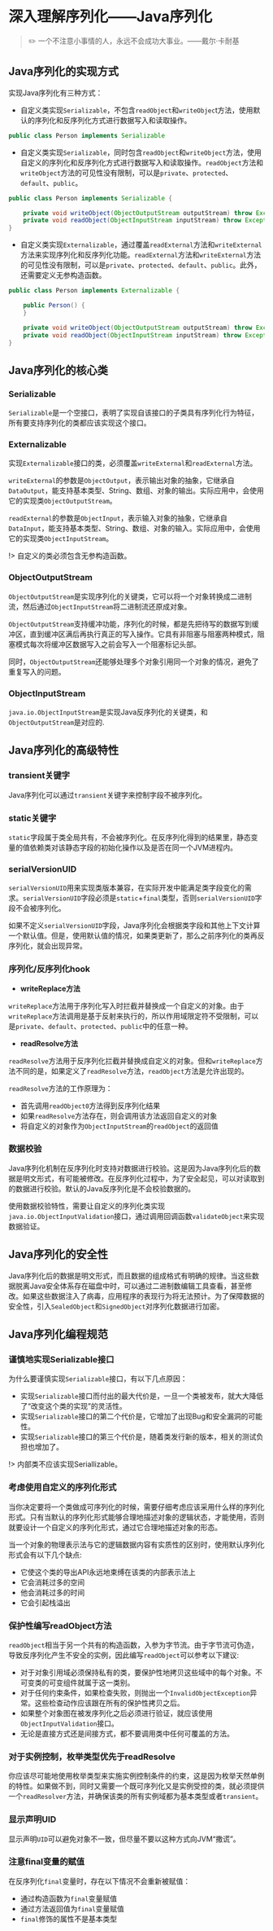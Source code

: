 # 深入理解序列化——Java序列化

> :pencil2: 一个不注意小事情的人，永远不会成功大事业。——戴尔·卡耐基

## Java序列化的实现方式

实现Java序列化有三种方式：

- 自定义类实现`Serializable`，不包含`readObject`和`writeObjec`t方法，使用默认的序列化和反序列化方式进行数据写入和读取操作。

```java
public class Person implements Serializable
```

- 自定义类实现`Serializable`，同时包含`readObject`和`writeObject`方法，使用自定义的序列化和反序列化方式进行数据写入和读取操作。`readObject`方法和`writeObject`方法的可见性没有限制，可以是`private`、`protected`、`default`、`public`。

```java
public class Person implements Serializable {

    private void writeObject(ObjectOutputStream outputStream) throw Exception {}
    private void readObject(ObjectInputStream inputStream) throw Exception {}
}
```

- 自定义类实现`Externalizable`，通过覆盖`readExternal`方法和`writeExternal`方法来实现序列化和反序列化功能。`readExternal`方法和`writeExternal`方法的可见性没有限制，可以是`private`、`protected`、`default`、`public`。此外，还需要定义无参构造函数。

```java
public class Person implements Externalizable {

    public Person() {
    }

    private void writeObject(ObjectOutputStream outputStream) throw Exception {}
    private void readObject(ObjectInputStream inputStream) throw Exception {}
}
```

## Java序列化的核心类

### Serializable

`Serializable`是一个空接口，表明了实现自该接口的子类具有序列化行为特征，所有要支持序列化的类都应该实现这个接口。

### Externalizable

实现`Externalizable`接口的类，必须覆盖`writeExternal`和`readExternal`方法。

`writeExternal`的参数是`ObjectOutput`，表示输出对象的抽象，它继承自`DataOutput`，能支持基本类型、String、数组、对象的输出。实际应用中，会使用它的实现类`ObjectOutputStream`。

`readExternal`的参数是`ObjectInput`，表示输入对象的抽象，它继承自`DataInput`，能支持基本类型、String、数组、对象的输入。实际应用中，会使用它的实现类`ObjectInputStream`。

!> 自定义的类必须包含无参构造函数。

### ObjectOutputStream

`ObjectOutputStream`是实现序列化的关键类，它可以将一个对象转换成二进制流，然后通过`ObjectInputStream`将二进制流还原成对象。

`ObjectOutputStream`支持缓冲功能，序列化的时候，都是先把待写的数据写到缓冲区，直到缓冲区满后再执行真正的写入操作。它具有非阻塞与阻塞两种模式，阻塞模式每次将缓冲区数据写入之前会写入一个阻塞标记头部。

同时，`ObjectOutputStream`还能够处理多个对象引用同一个对象的情况，避免了重复写入的问题。

### ObjectInputStream

`java.io.ObjectInputStream`是实现Java反序列化的关键类，和`ObjectOutputStream`是对应的.

## Java序列化的高级特性

### transient关键字

Java序列化可以通过`transient`关键字来控制字段不被序列化。

### static关键字

`static`字段属于类全局共有，不会被序列化。在反序列化得到的结果里，静态变量的值依赖类对该静态字段的初始化操作以及是否在同一个JVM进程内。

### serialVersionUID

`serialVersionUID`用来实现类版本兼容，在实际开发中能满足类字段变化的需求。`serialVersionUID`字段必须是`static`+`final`类型，否则`serialVersionUID`字段不会被序列化。

如果不定义`serialVersionUID`字段，Java序列化会根据类字段和其他上下文计算一个默认值。但是，使用默认值的情况，如果类更新了，那么之前序列化的类再反序列化，就会出现异常。

### 序列化/反序列化hook

- **writeReplace方法**

`writeReplace`方法用于序列化写入时拦截并替换成一个自定义的对象。由于`writeReplace`方法调用是基于反射来执行的，所以作用域限定符不受限制，可以是`private`、`default`、`protected`、`public`中的任意一种。

- **readResolve方法**

`readResolve`方法用于反序列化拦截并替换成自定义的对象。但和`writeReplace`方法不同的是，如果定义了`readResolve`方法，`readObject`方法是允许出现的。

`readResolve`方法的工作原理为：

- 首先调用`readObject0`方法得到反序列化结果
- 如果`readResolve`方法存在，则会调用该方法返回自定义的对象
- 将自定义的对象作为`ObjectInputStream`的`readObject`的返回值

### 数据校验

Java序列化机制在反序列化时支持对数据进行校验。这是因为Java序列化后的数据是明文形式，有可能被修改。在反序列化过程中，为了安全起见，可以对读取到的数据进行校验。默认的Java反序列化是不会校验数据的。

使用数据校验特性，需要让自定义的序列化类实现`java.io.ObjectInputValidation`接口，通过调用回调函数`validateObject`来实现数据验证。

## Java序列化的安全性

Java序列化后的数据是明文形式，而且数据的组成格式有明确的规律。当这些数据脱离Java安全体系存在磁盘中时，可以通过二进制数编辑工具查看，甚至修改。如果这些数据注入了病毒，应用程序的表现行为将无法预计。为了保障数据的安全性，引入`SealedObject`和`SignedObject`对序列化数据进行加密。

## Java序列化编程规范

### 谨慎地实现Serializable接口

为什么要谨慎实现`Serializable`接口，有以下几点原因：

- 实现`Serializable`接口而付出的最大代价是，一旦一个类被发布，就大大降低了“改变这个类的实现”的灵活性。
- 实现`Serializable`接口的第二个代价是，它增加了出现Bug和安全漏洞的可能性。
- 实现`Serializable`接口的第三个代价是，随着类发行新的版本，相关的测试负担也增加了。

!> 内部类不应该实现Seriallizable。

### 考虑使用自定义的序列化形式

当你决定要将一个类做成可序列化的时候，需要仔细考虑应该采用什么样的序列化形式。只有当默认的序列化形式能够合理地描述对象的逻辑状态，才能使用，否则就要设计一个自定义的序列化形式，通过它合理地描述对象的形态。

当一个对象的物理表示法与它的逻辑数据内容有实质性的区别时，使用默认序列化形式会有以下几个缺点:

- 它使这个类的导出API永远地束缚在该类的内部表示法上
- 它会消耗过多的空间
- 他会消耗过多的时间
- 它会引起栈溢出

### 保护性编写readObject方法

`readObject`相当于另一个共有的构造函数，入参为字节流。由于字节流可伪造，导致反序列化产生不安全的实例，因此编写`readObject`可以参考以下建议:

- 对于对象引用域必须保持私有的类，要保护性地拷贝这些域中的每个对象。不可变类的可变组件就属于这一类别。
- 对于任何约束条件，如果检查失败，则抛出一个`InvalidObjectException`异常。这些检查动作应该跟在所有的保护性拷贝之后。
- 如果整个对象图在被发序列化之后必须进行验证，就应该使用`ObjectInputValidation`接口。
- 无论是直接方式还是间接方式，都不要调用类中任何可覆盖的方法。

### 对于实例控制，枚举类型优先于readResolve

你应该尽可能地使用枚举类型来实施实例控制条件的约束，这是因为枚举天然单例的特性。如果做不到，同时又需要一个既可序列化又是实例受控的类，就必须提供一个`readResolver`方法，并确保该类的所有实例域都为基本类型或者`transient`。

### 显示声明UID

显示声明`UID`可以避免对象不一致，但尽量不要以这种方式向JVM“撒谎”。

### 注意final变量的赋值

在反序列化`final`变量时，存在以下情况不会重新被赋值：

- 通过构造函数为`final`变量赋值
- 通过方法返回值为`final`变量赋值
- `final`修饰的属性不是基本类型
